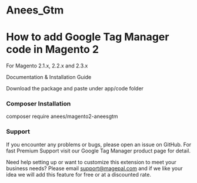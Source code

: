 # Anees_Gtm

<h1>How to add Google Tag Manager code in Magento 2</h1>

For Magento  2.1.x, 2.2.x and 2.3.x

Documentation & Installation Guide

Download the package and paste under app/code folder

<h3>Composer Installation</h3>
                                                    
   composer require anees/magento2-aneesgtm                                
<h3>Support</h3>
If you encounter any problems or bugs, please open an issue on GitHub. For fast Premium Support visit our Google Tag Manager product page for detail.

Need help setting up or want to customize this extension to meet your business needs? Please email support@magepal.com and if we like your idea we will add this feature for free or at a discounted rate.
